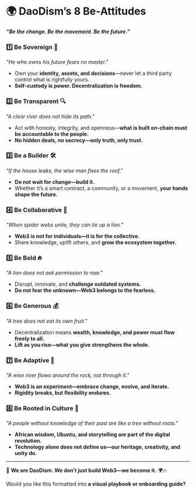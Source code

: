 # **🌍 DaoDism’s 8 Be-Attitudes**

***“Be the change. Be the movement. Be the future.”***

### **1️⃣ Be Sovereign 🔑**

*"He who owns his future fears no master."*

* Own your **identity, assets, and decisions**—never let a third party control what is rightfully yours.  
* **Self-custody is power. Decentralization is freedom.**

### **2️⃣ Be Transparent 🔍**

*"A clear river does not hide its path."*

* Act with honesty, integrity, and openness—**what is built on-chain must be accountable to the people.**  
* **No hidden deals, no secrecy—only truth, only trust.**

### **3️⃣ Be a Builder 🛠️**

*"If the house leaks, the wise man fixes the roof."*

* **Do not wait for change—build it.**  
* Whether it’s a smart contract, a community, or a movement, **your hands shape the future.**

### **4️⃣ Be Collaborative 🤝**

*"When spider webs unite, they can tie up a lion."*

* **Web3 is not for individuals—it is for the collective.**  
* Share knowledge, uplift others, and **grow the ecosystem together.**

### **5️⃣ Be Bold 🔥**

*"A lion does not ask permission to roar."*

* Disrupt, innovate, and **challenge outdated systems.**  
* **Do not fear the unknown—Web3 belongs to the fearless.**

### **6️⃣ Be Generous 💰**

*"A tree does not eat its own fruit."*

* Decentralization means **wealth, knowledge, and power must flow freely to all.**  
* **Lift as you rise—what you give strengthens the whole.**

### **7️⃣ Be Adaptive 🌊**

*"A wise river flows around the rock, not through it."*

* **Web3 is an experiment—embrace change, evolve, and iterate.**  
* **Rigidity breaks, but flexibility endures.**

### **8️⃣ Be Rooted in Culture 🌱**

*"A people without knowledge of their past are like a tree without roots."*

* **African wisdom, Ubuntu, and storytelling are part of the digital revolution.**  
* **Technology alone does not define us—our heritage, creativity, and unity do.**

---

🚀 **We are DaoDism. We don’t just build Web3—we become it.** 🌍🔥

Would you like this formatted into **a visual playbook or onboarding guide?**

